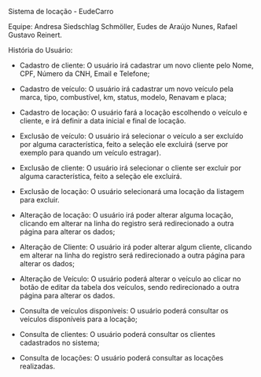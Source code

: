 Sistema de locação - EudeCarro 

Equipe: Andresa Siedschlag Schmöller, Eudes de Araújo Nunes, Rafael Gustavo Reinert. 

História do Usuário: 

- Cadastro de cliente: O usuário irá cadastrar um novo cliente pelo Nome, CPF, Número da CNH, Email e Telefone;
- Cadastro de veículo: O usuário irá cadastrar um novo veículo pela marca, tipo, combustível, km, status, modelo, Renavam e placa;
- Cadastro de locação: O usuário fará a locação escolhendo o veículo e cliente, e irá definir a data inicial e final de locação. 

- Exclusão de veículo: O usuário irá selecionar o veículo a ser excluído por alguma característica, feito a seleção ele excluirá (serve por exemplo para quando um veículo estragar).
- Exclusão de cliente: O usuário irá selecionar o cliente ser excluir por alguma característica, feito a seleção ele excluirá.
- Exclusão de locação: O usuário selecionará uma locação da listagem para excluir. 

- Alteração de locação: O usuário irá poder alterar alguma locação, clicando em alterar na linha do registro será redirecionado a outra página para alterar os dados;
- Alteração de Cliente: O usuário irá poder alterar algum cliente, clicando em alterar na linha do registro será redirecionado a outra página para alterar os dados;
- Alteração de Veículo: O usuário poderá alterar o veículo ao clicar no botão de editar da tabela dos veículos, sendo redirecionado a outra página para alterar os dados. 
 
- Consulta de veículos disponíveis: O usuário poderá consultar os veículos disponíveis para a locação;
- Consulta de clientes: O usuário poderá consultar os clientes cadastrados no sistema;
- Consulta de locações: O usuário poderá consultar as locações realizadas. 
